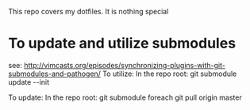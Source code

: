 This repo covers my dotfiles. It is nothing special

To update and utilize submodules
========
see: http://vimcasts.org/episodes/synchronizing-plugins-with-git-submodules-and-pathogen/
To utilize:
	In the repo root:
		git submodule update --init

To update:
	In the repo root:
		git submodule foreach git pull origin master
